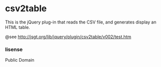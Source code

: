 # csv2table
This is the  jQuery plug-in that  reads the CSV file, and generates display an HTML table.

@see http://jsgt.org/lib/jquery/plugin/csv2table/v002/test.htm


<h3>lisense</h3>
Public Domain
